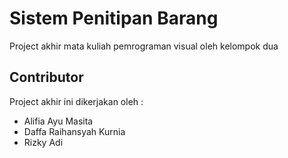 # Sistem Penitipan Barang
Project akhir mata kuliah pemrograman visual oleh kelompok dua

## Contributor
Project akhir ini dikerjakan oleh :
- Alifia Ayu Masita
- Daffa Raihansyah Kurnia
- Rizky Adi
